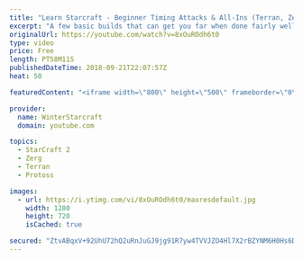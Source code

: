 ```yaml
---
title: "Learn Starcraft - Beginner Timing Attacks & All-Ins (Terran, Zerg & Protoss)"
excerpt: "A few basic builds that can get you far when done fairly well. Also important is how not to overextend and lose everything."
originalUrl: https://youtube.com/watch?v=8xOuROdh6t0
type: video
price: Free
length: PT58M11S
publishedDateTime: 2018-09-21T22:07:57Z
heat: 50

featuredContent: "<iframe width=\"800\" height=\"500\" frameborder=\"0\" src=\"https://www.youtube.com/embed/8xOuROdh6t0\" allow=\"accelerometer; autoplay; encrypted-media; gyroscope; picture-in-picture\" allowfullscreen></iframe>"

provider:
  name: WinterStarcraft
  domain: youtube.com

topics:
  - StarCraft 2
  - Zerg
  - Terran
  - Protoss

images:
  - url: https://i.ytimg.com/vi/8xOuROdh6t0/maxresdefault.jpg
    width: 1280
    height: 720
    isCached: true

secured: "ZtvABqxV+92UhU72hQ2uRnJuGJ9jg91R7yw4TVVJZO4Hl7X2rBZYNM6H0Hs6D+TQ33cxt3rhEX6mJkfogUdhSst7IEvqVnS14tzRoOZLAbZaWXNJWuWKCxt0WMVDhR9IvenBsU591RSe6yE08QWmBPWj8Aa+fDJu9A+tdn7Bozt/rm5pB5ibznAniRCHgBbUZT8npYuul3vLiEdepyj83+As7QaE/m9I6WdMsQvG496VCe6J/IaXMOoYlW27V+m5OkTK6Hu8/uR9Tgj14dUvo/YnDN5ZtMVrT91vRpKB2xHkQub4DyyQE5Zy8AmhG/TLzngK4pMOsAMXENWUdXP9wInRhmd2pBrlmGnHmJ9ZtsIk7EjIjuvukCJ+ZEgeGB5E1yLJcbrXFKzjgqsEaT7vh5j/ZAFw08Nz3zrWD0Y8mUU=;M7ZatSD6bEBxtFzi1WL5mg=="
---
```


